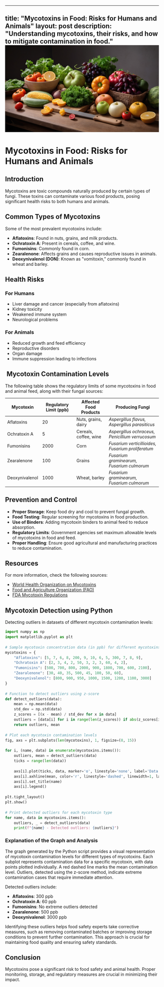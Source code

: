 ---

title: "Mycotoxins in Food: Risks for Humans and Animals"
layout: post
description: "Understanding mycotoxins, their risks, and how to mitigate contamination in food."
![Food Safety](/images/veg_fruits.png)
---------------------------------------------------------------------------------------------------

# Mycotoxins in Food: Risks for Humans and Animals

## Introduction

Mycotoxins are toxic compounds naturally produced by certain types of fungi. These toxins can contaminate various food products, posing significant health risks to both humans and animals.

## Common Types of Mycotoxins

Some of the most prevalent mycotoxins include:

- **Aflatoxins**: Found in nuts, grains, and milk products.
- **Ochratoxin A**: Present in cereals, coffee, and wine.
- **Fumonisins**: Commonly found in corn.
- **Zearalenone**: Affects grains and causes reproductive issues in animals.
- **Deoxynivalenol (DON)**: Known as "vomitoxin," commonly found in wheat and barley.

## Health Risks

### For Humans

- Liver damage and cancer (especially from aflatoxins)
- Kidney toxicity
- Weakened immune system
- Neurological problems

### For Animals

- Reduced growth and feed efficiency
- Reproductive disorders
- Organ damage
- Immune suppression leading to infections

##  Mycotoxin Contamination Levels

The following table shows the regulatory limits of some mycotoxins in food and animal feed, along with their fungal sources:

| Mycotoxin      | Regulatory Limit (ppb) | Affected Food Products | Producing Fungi |
| -------------- | ---------------------- | ---------------------- | --------------- |
| Aflatoxins     | 20                     | Nuts, grains, dairy    | *Aspergillus flavus, Aspergillus parasiticus* |
| Ochratoxin A   | 5                      | Cereals, coffee, wine  | *Aspergillus ochraceus, Penicillium verrucosum* |
| Fumonisins     | 2000                   | Corn                   | *Fusarium verticillioides, Fusarium proliferatum* |
| Zearalenone    | 100                    | Grains                 | *Fusarium graminearum, Fusarium culmorum* |
| Deoxynivalenol | 1000                   | Wheat, barley          | *Fusarium graminearum, Fusarium culmorum* |

## Prevention and Control

- **Proper Storage**: Keep food dry and cool to prevent fungal growth.
- **Food Testing**: Regular screening for mycotoxins in food production.
- **Use of Binders**: Adding mycotoxin binders to animal feed to reduce absorption.
- **Regulatory Limits**: Government agencies set maximum allowable levels of mycotoxins in food and feed.
- **Proper Handling**: Ensure good agricultural and manufacturing practices to reduce contamination.

## Resources

For more information, check the following sources:

- [World Health Organization on Mycotoxins](https://www.who.int/news-room/fact-sheets/detail/mycotoxins)
- [Food and Agriculture Organization (FAO)](https://www.fao.org/mycotoxins/en/)
- [FDA Mycotoxin Regulations](https://www.fda.gov/food/chemicals/mycotoxins-food)

## Mycotoxin Detection using Python

Detecting outliers in datasets of different mycotoxin contamination levels:

```python
import numpy as np
import matplotlib.pyplot as plt

# Sample mycotoxin concentration data (in ppb) for different mycotoxins
mycotoxins = {
    "Aflatoxins": [5, 7, 6, 8, 200, 9, 10, 6, 5, 300, 7, 8, 9],
    "Ochratoxin A": [2, 3, 4, 2, 50, 3, 2, 3, 60, 4, 2],
    "Fumonisins": [500, 700, 800, 2000, 900, 1800, 700, 600, 2100],
    "Zearalenone": [30, 40, 35, 500, 45, 100, 50, 60],
    "Deoxynivalenol": [800, 900, 950, 1000, 1500, 1200, 1100, 3000]
}

# Function to detect outliers using z-score
def detect_outliers(data):
    mean = np.mean(data)
    std_dev = np.std(data)
    z_scores = [(x - mean) / std_dev for x in data]
    outliers = [data[i] for i in range(len(z_scores)) if abs(z_scores[i]) > 2]
    return outliers, mean

# Plot each mycotoxin contamination levels
fig, axs = plt.subplots(len(mycotoxins), 1, figsize=(8, 15))

for i, (name, data) in enumerate(mycotoxins.items()):
    outliers, mean = detect_outliers(data)
    ticks = range(len(data))
    
    axs[i].plot(ticks, data, marker='o', linestyle='none', label='Data Points')
    axs[i].axhline(mean, color='r', linestyle='dashed', linewidth=1, label='Mean')
    axs[i].set_title(name)
    axs[i].legend()

plt.tight_layout()
plt.show()

# Print detected outliers for each mycotoxin type
for name, data in mycotoxins.items():
    outliers, _ = detect_outliers(data)
    print(f"{name} - Detected outliers: {outliers}")
```

### Explanation of the Graph and Analysis

The graph generated by the Python script provides a visual representation of mycotoxin contamination levels for different types of mycotoxins. Each subplot represents contamination data for a specific mycotoxin, with data points plotted individually. 
A red dashed line marks the mean contamination level.
Outliers, detected using the z-score method, indicate extreme contamination cases that require immediate attention.

Detected outliers include:
- **Aflatoxins**: 300 ppb
- **Ochratoxin A**: 60 ppb
- **Fumonisins**: No extreme outliers detected
- **Zearalenone**: 500 ppb
- **Deoxynivalenol**: 3000 ppb

Identifying these outliers helps food safety experts take corrective measures, such as removing contaminated batches or improving storage conditions to prevent further contamination. This approach is crucial for maintaining food quality and ensuring safety standards.

## Conclusion

Mycotoxins pose a significant risk to food safety and animal health. Proper monitoring, storage, and regulatory measures are crucial in minimizing their impact.

